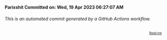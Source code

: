 **Parixshit Committed on: Wed, 19 Apr 2023 06:27:07 AM** <!-- 1af5ca4f-7064-49bb-b482-bafaf1537fa2 -->

###### This is an automated commit generated by a GitHub Actions workflow.

<div align="right"><sub><sup><a href="https://github.com/Parixshit/AutoCommit.git">Read me</a></sup></sub></div>
